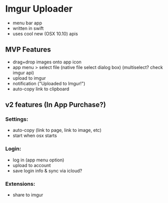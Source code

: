 # Imgur Uploader

- menu bar app
- written in swift
- uses cool new (OSX 10.10) apis

## MVP Features

- drag+drop images onto app icon
- app menu > select file (native file select dialog box) (multiselect? check imgur api)
- upload to imgur
- notification ("Uploaded to Imgur!")
- auto-copy link to clipboard

## v2 features (In App Purchase?)

### Settings:
- auto-copy (link to page, link to image, etc)
- start when osx starts

### Login:
- log in (app menu option)
- upload to account
- save login info & sync via icloud?

### Extensions:
- share to imgur
